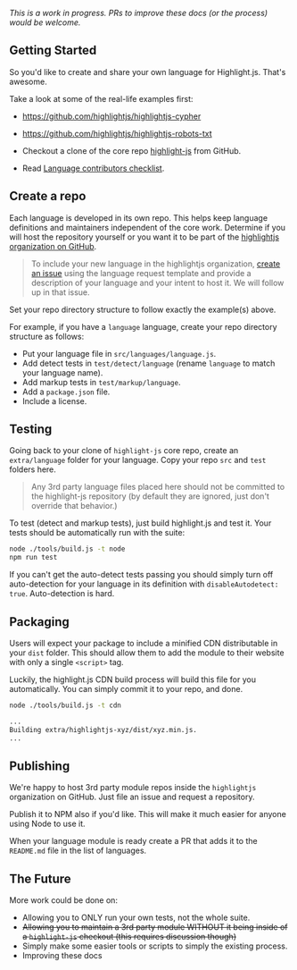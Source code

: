 *This is a work in progress.  PRs to improve these docs (or the process) would be welcome.*

## Getting Started

So you'd like to create and share your own language for Highlight.js.  That's awesome.

Take a look at some of the real-life examples first:

- https://github.com/highlightjs/highlightjs-cypher
- https://github.com/highlightjs/highlightjs-robots-txt

- Checkout a clone of the core repo [highlight-js](https://github.com/highlightjs/highlightjs) from GitHub.
- Read [Language contributors checklist](https://highlightjs.readthedocs.io/en/latest/language-contribution.html).

## Create a repo

Each language is developed in its own repo. This helps keep language definitions and maintainers independent of the core work.
Determine if you will host the repository yourself or you want it to be part of the [highlightjs organization on GitHub](https://github.com/highlightjs).

> To include your new language in the highlightjs organization, [create an issue](https://github.com/highlightjs/highlight.js/issues/new/choose) using the language request template and provide a description of your language and your intent to host it. We will follow up in that issue.

Set your repo directory structure to follow exactly the example(s) above.

For example, if you have a `language` language, create your repo directory structure as follows:

- Put your language file in `src/languages/language.js`.
- Add detect tests in `test/detect/language` (rename `language` to match your language name).
- Add markup tests in `test/markup/language`.
- Add a `package.json` file.
- Include a license.

## Testing

Going back to your clone of `highlight-js` core repo, create an `extra/language` folder for your language. Copy your repo `src` and `test` folders here.

> Any 3rd party language files placed here should not be committed to the highlight-js repository (by default they are ignored, just don't override that behavior.)

To test (detect and markup tests), just build highlight.js and test it.  Your tests should be automatically run with the suite:

```bash
node ./tools/build.js -t node
npm run test
```

If you can't get the auto-detect tests passing you should simply turn off auto-detection for your language in its definition with `disableAutodetect: true`.  Auto-detection is hard.

## Packaging

Users will expect your package to include a minified CDN distributable in your `dist` folder. This should allow them to add the module to their website with only a single `<script>` tag.

Luckily, the highlight.js CDN build process will build this file for you automatically.  You can simply commit it to your repo, and done.

```bash
node ./tools/build.js -t cdn

...
Building extra/highlightjs-xyz/dist/xyz.min.js.
...
```

## Publishing

We're happy to host 3rd party module repos inside the `highlightjs` organization on GitHub.  Just file an issue and request a repository.

Publish it to NPM also if you'd like. This will make it much easier for anyone using Node to use it.

When your language module is ready create a PR that adds it to the `README.md` file in the list of languages.

## The Future

More work could be done on:

- Allowing you to ONLY run your own tests, not the whole suite.
- ~~Allowing you to maintain a 3rd party module WITHOUT it being inside of a `highlight-js` checkout (this requires discussion though)~~
- Simply make some easier tools or scripts to simply the existing process.
- Improving these docs
